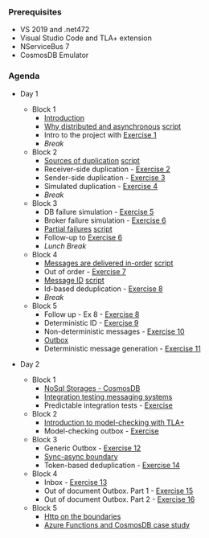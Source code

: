 ### Prerequisites
   * VS 2019 and .net472
   * Visual Studio Code and TLA+ extension
   * NServiceBus 7
   * CosmosDB Emulator

### Agenda

* Day 1
  - Block 1
    - [Introduction](https://exactly-once.github.io/workshop/Lectures/Intro.html)   
    - [Why distributed and asynchronous](https://exactly-once.github.io/workshop/Lectures/Why%20distributed%20and%20asynchronous.html) [script](https://github.com/exactly-once/workshop/blob/master/Lectures/Why%20distributed%20and%20asynchronous.md)
    - Intro to the project with [Exercise 1](https://github.com/exactly-once/workshop/tree/master/Exercise-1)
    - _Break_
  - Block 2
    - [Sources of duplication](https://exactly-once.github.io/workshop/Lectures/Sources%20of%20duplication.html#/5) [script](https://github.com/exactly-once/workshop/blob/master/Lectures/Sources%20of%20duplication.md)
    - Receiver-side duplication - [Exercise 2](https://github.com/exactly-once/workshop/tree/master/Exercise-2)
    - Sender-side duplication - [Exercise 3](https://github.com/exactly-once/workshop/tree/master/Exercise-3)
    - Simulated duplication - [Exercise 4](https://github.com/exactly-once/workshop/tree/master/Exercise-4)
    - _Break_
  - Block 3
    - DB failure simulation - [Exercise 5](https://github.com/exactly-once/workshop/tree/master/Exercise-5)
    - Broker failure simulation - [Exercise 6](https://github.com/exactly-once/workshop/tree/master/Exercise-6)
    - [Partial failures](https://exactly-once.github.io/workshop/Lectures/Partial%20failures.html) [script](https://github.com/exactly-once/workshop/blob/master/Lectures/Partial%20failures.md)
    - Follow-up to [Exercise 6](https://github.com/exactly-once/workshop/blob/master/Exercise-6/follow-up.md)
    - _Lunch Break_
  - Block 4
    - [Messages are delivered in-order](https://exactly-once.github.io/workshop/Lectures/Messages%20are%20delivered%20in-order.html) [script](https://github.com/exactly-once/workshop/blob/master/Lectures/Messages%20are%20delivered%20in-order.md)
    - Out of order - [Exercise 7](https://github.com/exactly-once/workshop/tree/master/Exercise-7)
    - [Message ID](https://exactly-once.github.io/workshop/Lectures/Message%20ID.html) [script](https://github.com/exactly-once/workshop/blob/master/Lectures/Message%20ID.md)
    - Id-based deduplication - [Exercise 8](https://github.com/exactly-once/workshop/tree/master/Exercise-8)
    - _Break_
  - Block 5
    - Follow up - Ex 8 - [Exercise 8](https://github.com/exactly-once/workshop/tree/master/Exercise-8)
    - Deterministic ID - [Exercise 9](https://github.com/exactly-once/workshop/tree/master/Exercise-9)
    - Non-deterministic messages - [Exercise 10](https://github.com/exactly-once/workshop/tree/master/Exercise-10)
    - [Outbox](https://exactly-once.github.io/workshop/Lectures/Outbox.html)
    - Deterministic message generation - [Exercise 11](https://github.com/exactly-once/workshop/tree/master/Exercise-11)

* Day 2 
  - Block 1 
    - [NoSql Storages - CosmosDB](https://github.com/exactly-once/workshop/blob/master/Lectures/cosmosdb.pptx)
    - [Integration testing messaging systems](https://github.com/exactly-once/workshop/blob/master/Lectures/integration-testing.pptx)
    - Predictable integration tests - [Exercise](https://github.com/exactly-once/workshop/tree/master/testing/Messaging.IntegrationTests)
  - Block 2
    - [Introduction to model-checking with TLA+](https://github.com/exactly-once/workshop/blob/master/Lectures/tla.pptx)
    - Model-checking outbox - [Exercise](https://github.com/exactly-once/workshop/tree/master/model-checking)
  - Block 3
    - Generic Outbox - [Exercise 12](https://github.com/exactly-once/workshop/tree/master/Exercise-12)
    - [Sync-async boundary](https://exactly-once.github.io/workshop/Lectures/Sync-Async.html)
    - Token-based deduplication - [Exercise 14](https://github.com/exactly-once/workshop/tree/master/Exercise-14)
  - Block 4
    - Inbox - [Exercise 13](https://github.com/exactly-once/workshop/tree/master/Exercise-13)
    - Out of document Outbox. Part 1 - [Exercise 15](https://github.com/exactly-once/workshop/tree/master/Exercise-15)
    - Out of document Outbox. Part 2 - [Exercise 16](https://github.com/exactly-once/workshop/tree/master/Exercise-16)
  - Block 5
    - [Http on the boundaries](https://github.com/exactly-once/workshop/blob/master/Lectures/azure-functions-http-boundaries.pptx)
    - [Azure Functions and CosmosDB case study](https://github.com/exactly-once/workshop/tree/master/Exercise-17)
